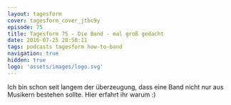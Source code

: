 ```yaml
---
layout: tagesform
cover: tagesform_cover_jtbc9y
episode: 75
title: Tagesform 75 - Die Band - mal groß gedacht
date: 2016-07-25 20:50:11
tags: podcasts tagesform how-to-band
navigation: true
hidden: true
logo: 'assets/images/logo.svg'
---
```


Ich bin schon seit langem der überzeugung, dass eine Band
nicht nur aus Musikern bestehen sollte. Hier erfahrt ihr warum :)
